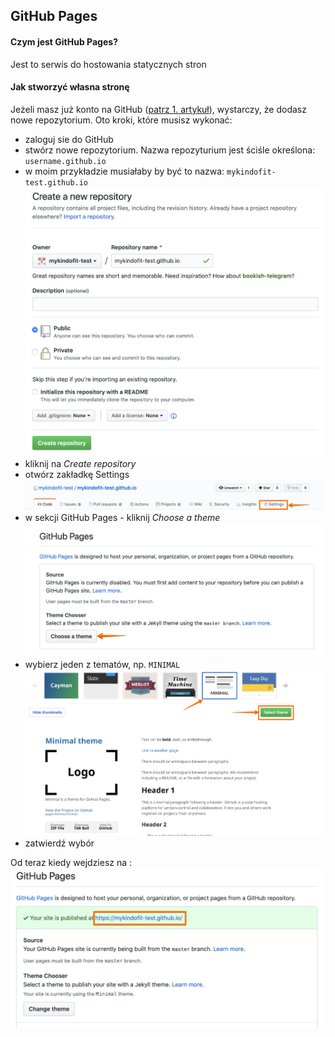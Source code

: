## GitHub Pages

#### Czym jest GitHub Pages?
Jest to serwis do hostowania statycznych stron

#### Jak stworzyć własna stronę
Jeżeli masz już konto na GitHub ([patrz 1. artykuł](01_GitHub.md)), wystarczy, że dodasz nowe repozytorium. Oto kroki, które musisz wykonać:
* zaloguj sie do GitHub
* stwórz nowe repozytorium. Nazwa repozyturium jest ściśle określona: `username.github.io`
* w moim przykładzie musiałaby by być to nazwa: `mykindofit-test.github.io`
![GitHubPages](/images/02_github_01.png)
* kliknij na *Create repository*
* otwórz zakładkę Settings
![GitHubPages Settings](/images/02_github_02.png)
* w sekcji GitHub Pages - kliknij *Choose a theme*
![GitHubPages Theme](/images/02_github_03.png)
* wybierz jeden z tematów, np. `MINIMAL`
![GitHubPages Theme](/images/02_github_04.png)
* zatwierdź wybór

Od teraz kiedy wejdziesz na [](https://mykindofit-test.github.io/): 
![GitHubPages Theme](/images/02_github_05.png)
